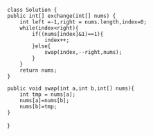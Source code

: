     class Solution {
    public int[] exchange(int[] nums) {
        int left =-1,right = nums.length,index=0;
        while(index<right){
            if((nums[index]&1)==1){
                index++;
            }else{
                swap(index,--right,nums);
            }
        }
        return nums;
    }

    public void swap(int a,int b,int[] nums){
        int tmp = nums[a];
        nums[a]=nums[b];
        nums[b]=tmp;
    }
}
